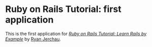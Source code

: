 # Ruby on Rails Tutorial: first application

This is the first application for [*Ruby on Rails Tutorial: Learn Rails by Example*](http://railstutorial.org) by [Ryan Jerchau](http://jerchau.com).


